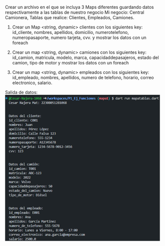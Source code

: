 Crear un archivo en el que se incluya 3 Maps diferentes guardando datos respectivamente a las tablas de nuestro negocio 
Mi negocio: Central Camionera, Tablas que realice: Clientes, Empleados, Camiones.

1. Crear un Map <string, dynamic> clientes con los siguientes key: id_cliente, nombres, apellidos, domicilio, numerotelefono, numeropasaporte, numero tarjeta, cvv. y mostrar los datos con un foreach

2. Crear un map <string, dynamic> camiones con los siguientes key: id_camion, matricula, modelo, marca, capacidaddepasajeros, estado del camion, tipo de motor y mostrar los datos con un foreach

3. Crear un map <string, dynamic> empleados con los siguientes key: id_empleado, nombres, apellidos, numero de telefono, horario, correo electronico, salario.

Salida de datos: 
![alt text](image-6.png)